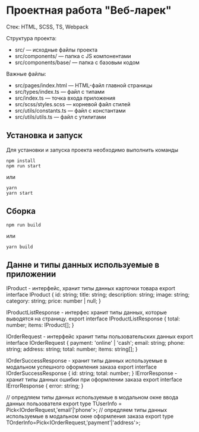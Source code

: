 # Проектная работа "Веб-ларек"

Стек: HTML, SCSS, TS, Webpack

Структура проекта:
- src/ — исходные файлы проекта
- src/components/ — папка с JS компонентами
- src/components/base/ — папка с базовым кодом

Важные файлы:
- src/pages/index.html — HTML-файл главной страницы
- src/types/index.ts — файл с типами
- src/index.ts — точка входа приложения
- src/scss/styles.scss — корневой файл стилей
- src/utils/constants.ts — файл с константами
- src/utils/utils.ts — файл с утилитами

## Установка и запуск
Для установки и запуска проекта необходимо выполнить команды

```
npm install
npm run start
```

или

```
yarn
yarn start
```
## Сборка

```
npm run build
```

или

```
yarn build
```

 ## Данне и типы данных используемые в приложении 

 
IProduct - интерфейс, хранит типы данных карточки товара 
export interface IProduct {
    id: string;
    title: string;
    description: string;
    image: string;
    category: string;
    price: number | null;
  }

  IProductListResponse - интерфес хранит типы данных, которые выводятся на страницу. 
  export interface IProductListResponse {
    total: number;
    items: IProduct[];
  }


  IOrderRequest - интерфейс хранит типы пользовательских данных 
  export interface IOrderRequest {
    payment: 'online' | 'cash';
    email: string;
    phone: string;
    address: string;
    total: number;
    items: string[];
  }

IOrderSuccessResponse - хранит типы данных используемые в модальном успешного оформления заказа
  export interface IOrderSuccessResponse {
    id: string;
    total: number;
  }
IErrorResponse - хранит типы данных ошибки при оформлении заказа 
  export interface IErrorResponse {
    error: string;
  }

  // опредляем типы данных используемые в  модальном окне ввода данных пользователя 
  export type TUserInfo = Pick<IOrderRequest,'email'|'phone'>;
  // опредляем типы данных используемые в  модальном окне оформления заказа 
  export type TOrderInfo=Pick<IOrderRequest,'payment'|'address'>;